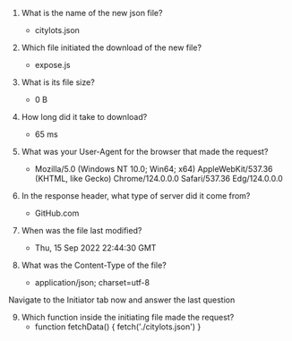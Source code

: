 1. What is the name of the new json file?
    - citylots.json

2. Which file initiated the download of the new file?
    - expose.js

3. What is its file size?
    - 0 B

4. How long did it take to download?
    - 65 ms

5. What was your User-Agent for the browser that made the request?
    - Mozilla/5.0 (Windows NT 10.0; Win64; x64) AppleWebKit/537.36 (KHTML, like Gecko) Chrome/124.0.0.0 Safari/537.36 Edg/124.0.0.0

6. In the response header, what type of server did it come from?
    - GitHub.com

7. When was the file last modified?
    - Thu, 15 Sep 2022 22:44:30 GMT

8. What was the Content-Type of the file?
    - application/json; charset=utf-8


Navigate to the Initiator tab now and answer the last question

9. Which function inside the initiating file made the request?
    - function fetchData() {
        fetch('./citylots.json')
        } 
        